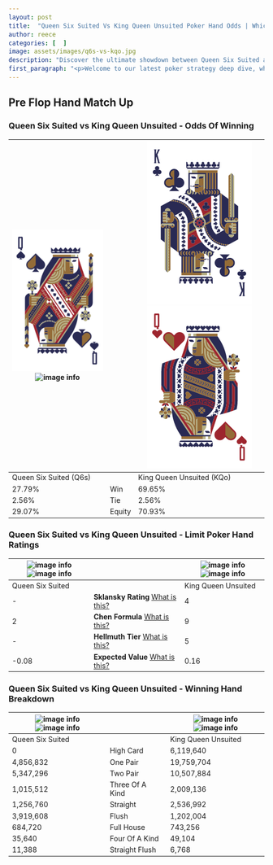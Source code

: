 ```yaml
---
layout: post
title:  "Queen Six Suited Vs King Queen Unsuited Poker Hand Odds | Which Is The Better Hand In Poker? A Complete Guide"
author: reece
categories: [  ]
image: assets/images/q6s-vs-kqo.jpg
description: "Discover the ultimate showdown between Queen Six Suited and King Queen Unsuited in poker! Uncover the odds, strategies, and scenarios where one hand triumphs over the other. Get ready to up your poker game with this thrilling analysis."
first_paragraph: "<p>Welcome to our latest poker strategy deep dive, where we're pitting two distinct hands against each other in a high-stakes showdown: Queen Six Suited vs King Queen Unsuited.</p><p>In the dynamic world of poker, every decision counts, and knowing which hand holds the upper hand is key to your success at the table.</p><p>In this article, we'll dissect these two hands, explore the scenarios where one dominates the other, and equip you with the knowledge to make strategic choices that can tip the odds in your favor.</p><p>Get ready to unravel the intriguing dynamics of these poker hands and elevate your game to new heights.</p>"
---
```




[comment]: # (sp0)

## Pre Flop Hand Match Up

<div class="table hand-ratings" markdown="1"> 



### Queen Six Suited vs King Queen Unsuited - Odds Of Winning


    
| ![image info](assets/images/hand1/q.png) ![image info](assets/images/hand1/6s.png) |  | ![image info](assets/images/hand2/k.png) ![image info](assets/images/hand2/qo.png) |
| -------- | -------- | -------- |
| Queen Six Suited (Q6s) |  | King Queen Unsuited (KQo) |
| 27.79% | Win | 69.65% |
| 2.56% | Tie | 2.56% |
| 29.07% | Equity | 70.93% |




[comment]: # (sp1)



### Queen Six Suited vs King Queen Unsuited - Limit Poker Hand Ratings


    
| ![image info](https://www.riverpairs.com/assets/images/hand1/q.png) ![image info](https://www.riverpairs.com/assets/images/hand1/6s.png) |  | ![image info](https://www.riverpairs.com/assets/images/hand2/k.png) ![image info](https://www.riverpairs.com/assets/images/hand2/qo.png) |
| -------- | -------- | -------- |
| Queen Six Suited |  | King Queen Unsuited |
| - | **Sklansky Rating** [What is this?](/sklansky-rating-explained) | 4 |
| 2 | **Chen Formula** [What is this?](/chen-formula-explained) | 9 |
| - | **Hellmuth Tier** [What is this?](/Hellmuth-tier-explained) | 5 |
| -0.08 | **Expected Value** [What is this?](/expected-value-explained) | 0.16 |




[comment]: # (sp2)



### Queen Six Suited vs King Queen Unsuited - Winning Hand Breakdown


    
| ![image info](https://www.riverpairs.com/assets/images/hand1/q.png) ![image info](https://www.riverpairs.com/assets/images/hand1/6s.png) |  | ![image info](https://www.riverpairs.com/assets/images/hand2/k.png) ![image info](https://www.riverpairs.com/assets/images/hand2/qo.png) |
| -------- | -------- | -------- |
| Queen Six Suited |  | King Queen Unsuited |
| 0 | High Card | 6,119,640 |
| 4,856,832 | One Pair | 19,759,704 |
| 5,347,296 | Two Pair | 10,507,884 |
| 1,015,512 | Three Of A Kind | 2,009,136 |
| 1,256,760 | Straight | 2,536,992 |
| 3,919,608 | Flush | 1,202,004 |
| 684,720 | Full House | 743,256 |
| 35,640 | Four Of A Kind | 49,104 |
| 11,388 | Straight Flush | 6,768 |




[comment]: # (sp3)



</div>

[comment]: # (sp4)



[comment]: # (sp5)

